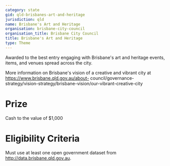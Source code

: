 ```yaml
---
category: state
gid: qld-brisbanes-art-and-heritage
jurisdiction: qld
name: Brisbane's Art and Heritage
organisation: brisbane-city-council
organisation_title: Brisbane City Council
title: Brisbane's Art and Heritage
type: Theme
---
```


Awarded to the best entry engaging with Brisbane's art and heritage events, items, and venues spread across the city. 

More information on Brisbane's vision of a creative and vibrant city at https://www.brisbane.qld.gov.au/about-
council/governance-strategy/vision-strategy/brisbane-vision/our-vibrant-creative-city

# Prize
Cash to the value of $1,000

# Eligibility Criteria
Must use at least one open government dataset from http://data.brisbane.qld.gov.au.